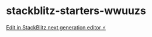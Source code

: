 # stackblitz-starters-wwuuzs

[Edit in StackBlitz next generation editor ⚡️](https://stackblitz.com/~/github.com/eljan123/stackblitz-starters-wwuuzs)